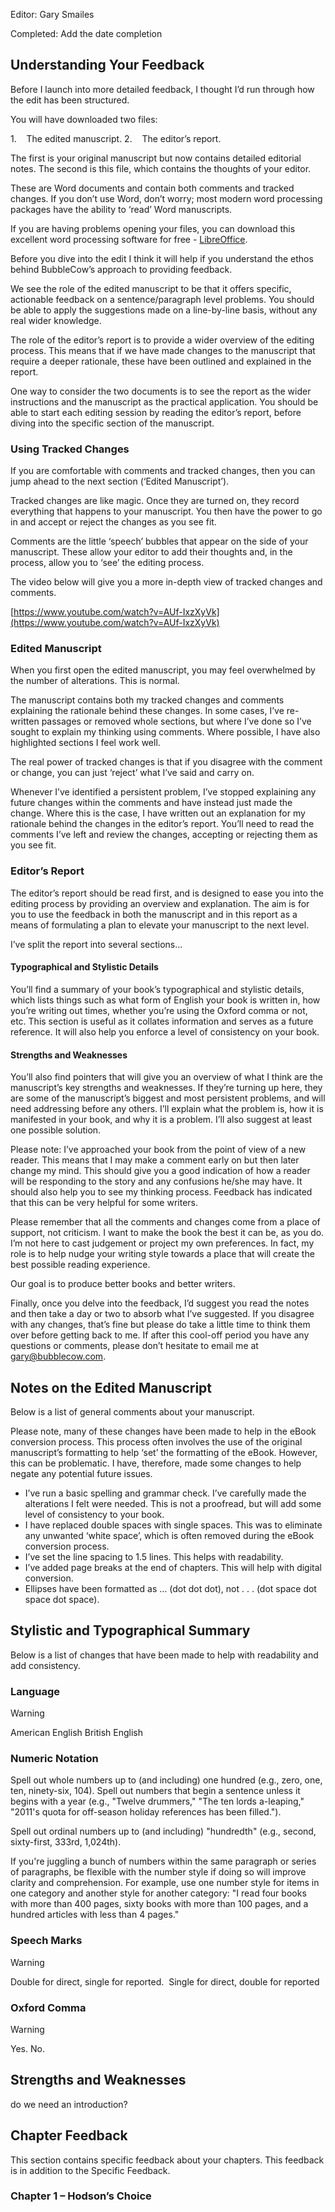 Editor: Gary Smailes

Completed: Add the date completion
## Understanding Your Feedback

Before I launch into more detailed feedback, I thought I’d run through how the edit has been structured.

You will have downloaded two files:

1.    The edited manuscript.
2.    The editor’s report.

The first is your original manuscript but now contains detailed editorial notes. The second is this file, which contains the thoughts of your editor. 

These are Word documents and contain both comments and tracked changes. If you don’t use Word, don’t worry; most modern word processing packages have the ability to ‘read’ Word manuscripts. 

If you are having problems opening your files, you can download this excellent word processing software for free - [LibreOffice](https://www.libreoffice.org/).

Before you dive into the edit I think it will help if you understand the ethos behind BubbleCow’s approach to providing feedback. 

We see the role of the edited manuscript to be that it offers specific, actionable feedback on a sentence/paragraph level problems. You should be able to apply the suggestions made on a line-by-line basis, without any real wider knowledge.

The role of the editor’s report is to provide a wider overview of the editing process. This means that if we have made changes to the manuscript that require a deeper rationale, these have been outlined and explained in the report. 

One way to consider the two documents is to see the report as the wider instructions and the manuscript as the practical application. You should be able to start each editing session by reading the editor’s report, before diving into the specific section of the manuscript. 
### Using Tracked Changes

If you are comfortable with comments and tracked changes, then you can jump ahead to the next section (‘Edited Manuscript’).

Tracked changes are like magic. Once they are turned on, they record everything that happens to your manuscript. You then have the power to go in and accept or reject the changes as you see fit. 

Comments are the little ‘speech’ bubbles that appear on the side of your manuscript. These allow your editor to add their thoughts and, in the process, allow you to ‘see’ the editing process. 

The video below will give you a more in-depth view of tracked changes and comments. 

[https://www.youtube.com/watch?v=AUf-IxzXyVk](https://www.youtube.com/watch?v=AUf-IxzXyVk)

### Edited Manuscript
When you first open the edited manuscript, you may feel overwhelmed by the number of alterations. This is normal. 

The manuscript contains both my tracked changes and comments explaining the rationale behind these changes. In some cases, I’ve re-written passages or removed whole sections, but where I’ve done so I’ve sought to explain my thinking using comments. Where possible, I have also highlighted sections I feel work well.

The real power of tracked changes is that if you disagree with the comment or change, you can just ‘reject’ what I’ve said and carry on.

Whenever I’ve identified a persistent problem, I’ve stopped explaining any future changes within the comments and have instead just made the change. Where this is the case, I have written out an explanation for my rationale behind the changes in the editor’s report. You’ll need to read the comments I’ve left and review the changes, accepting or rejecting them as you see fit.

### Editor’s Report
The editor’s report should be read first, and is designed to ease you into the editing process by providing an overview and explanation. The aim is for you to use the feedback in both the manuscript and in this report as a means of formulating a plan to elevate your manuscript to the next level. 

I’ve split the report into several sections...
#### Typographical and Stylistic Details
You’ll find a summary of your book’s typographical and stylistic details, which lists things such as what form of English your book is written in, how you’re writing out times, whether you’re using the Oxford comma or not, etc. This section is useful as it collates information and serves as a future reference. It will also help you enforce a level of consistency on your book.

#### Strengths and Weaknesses
You’ll also find pointers that will give you an overview of what I think are the manuscript’s key strengths and weaknesses. If they’re turning up here, they are some of the manuscript’s biggest and most persistent problems, and will need addressing before any others. I’ll explain what the problem is, how it is manifested in your book, and why it is a problem. I’ll also suggest at least one possible solution.

Please note: I’ve approached your book from the point of view of a new reader. This means that I may make a comment early on but then later change my mind. This should give you a good indication of how a reader will be responding to the story and any confusions he/she may have. It should also help you to see my thinking process. Feedback has indicated that this can be very helpful for some writers.

Please remember that all the comments and changes come from a place of support, not criticism. I want to make the book the best it can be, as you do. I’m not here to cast judgement or project my own preferences. In fact, my role is to help nudge your writing style towards a place that will create the best possible reading experience. 

Our goal is to produce better books and better writers.

Finally, once you delve into the feedback, I’d suggest you read the notes and then take a day or two to absorb what I’ve suggested. If you disagree with any changes, that’s fine but please do take a little time to think them over before getting back to me. If after this cool-off period you have any questions or comments, please don’t hesitate to email me at gary@bubblecow.com.
## Notes on the Edited Manuscript

Below is a list of general comments about your manuscript. 

Please note, many of these changes have been made to help in the eBook conversion process. This process often involves the use of the original manuscript’s formatting to help ‘set’ the formatting of the eBook. However, this can be problematic. I have, therefore, made some changes to help negate any potential future issues. 

- I’ve run a basic spelling and grammar check. I’ve carefully made the alterations I felt were needed. This is not a proofread, but will add some level of consistency to your book.
- I have replaced double spaces with single spaces. This was to eliminate any unwanted ‘white space’, which is often removed during the eBook conversion process.
- I’ve set the line spacing to 1.5 lines. This helps with readability.
- I’ve added page breaks at the end of chapters. This will help with digital conversion.
- Ellipses have been formatted as … (dot dot dot), not . . . (dot space dot space dot space). 
## Stylistic and Typographical Summary

Below is a list of changes that have been made to help with readability and add consistency. 
### Language

> [!warning]
> American English
> British English
### Numeric Notation 
Spell out whole numbers up to (and including) one hundred (e.g., zero, one, ten, ninety-six, 104). Spell out numbers that begin a sentence unless it begins with a year (e.g., "Twelve drummers," "The ten lords a-leaping," "2011's quota for off-season holiday references has been filled."). 

Spell out ordinal numbers up to (and including) "hundredth" (e.g., second, sixty-first, 333rd, 1,024th). 

If you're juggling a bunch of numbers within the same paragraph or series of paragraphs, be flexible with the number style if doing so will improve clarity and comprehension. For example, use one number style for items in one category and another style for another category: "I read four books with more than 400 pages, sixty books with more than 100 pages, and a hundred articles with less than 4 pages."

### Speech Marks
> [!warning]
> Double for direct, single for reported. 
> Single for direct, double for reported
### Oxford Comma
> [!warning]
> Yes.
> No.
  
## Strengths and Weaknesses


do we need an introduction? 


## Chapter Feedback
This section contains specific feedback about your chapters. This feedback is in addition to the Specific Feedback.  
### Chapter 1 – Hodson’s Choice 

